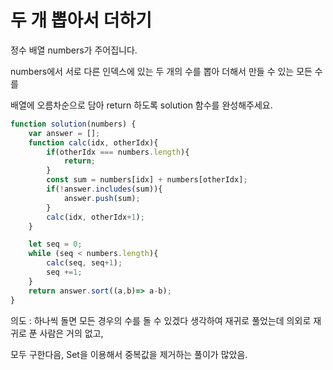 # 두 개 뽑아서 더하기

정수 배열 numbers가 주어집니다. 

numbers에서 서로 다른 인덱스에 있는 두 개의 수를 뽑아 더해서 만들 수 있는 모든 수를 

배열에 오름차순으로 담아 return 하도록 solution 함수를 완성해주세요.

```javascript
function solution(numbers) {     
    var answer = [];
    function calc(idx, otherIdx){
        if(otherIdx === numbers.length){
            return;
        }
        const sum = numbers[idx] + numbers[otherIdx];
        if(!answer.includes(sum)){
            answer.push(sum);
        }
        calc(idx, otherIdx+1);
    }

    let seq = 0;        
    while (seq < numbers.length){
        calc(seq, seq+1);
        seq +=1;
    }    
    return answer.sort((a,b)=> a-b);    
}
```

의도 : 하나씩 돌면 모든 경우의 수를 돌 수 있겠다 생각하여 재귀로 풀었는데 의외로 재귀로 푼 사람은 거의 없고, 

모두 구한다음, Set을 이용해서 중복값을 제거하는 풀이가 많았음.
